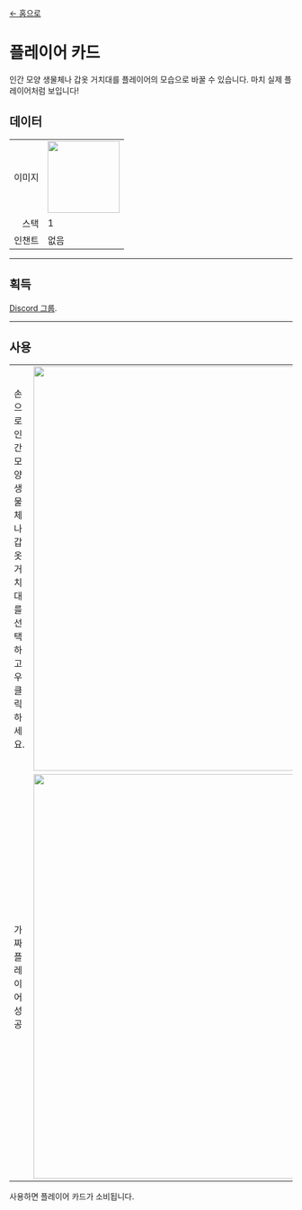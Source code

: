 [← 홈으로](../)
# 플레이어 카드
인간 모양 생물체나 갑옷 거치대를 플레이어의 모습으로 바꿀 수 있습니다. 마치 실제 플레이어처럼 보입니다!

## 데이터
<table>
    <tr><td align="end">이미지</td><td><img src="https://i.imgur.com/nSlDuha.png" width="128"/></td></tr>
    <tr><td align="end">스택</td><td>1</td></tr>
    <tr><td align="end">인챈트</td><td>없음</td></tr>
</table>

---

## 획득
[Discord 그룹](../feature/discord_server.md).

---

## 사용
<table>
    <tr><td>손으로 인간 모양 생물체나 갑옷 거치대를 선택하고 우클릭하세요.</td><td><img src="https://i.imgur.com/LgRaNmZ.png" width="720"/></td></tr>
    <tr><td>가짜 플레이어 성공</td><td><img src="https://i.imgur.com/pSmY96m.png" width="720"/></td></tr>
</table>

사용하면 플레이어 카드가 소비됩니다.

